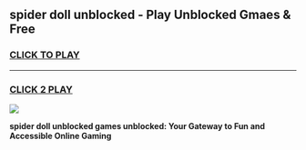
## spider doll unblocked - Play Unblocked Gmaes & Free
<h3>
<a href="https://news.freeplayer.one?title=spider_doll_unblocked&ref=16F">CLICK TO PLAY</a></h3>
<hr>

<h3>
<a href="https://news.freeplayer.one?title=spider_doll_unblocked&ref=16F">CLICK 2 PLAY</a>
  
</h3>

<a href="https://news.freeplayer.one?title=spider_doll_unblocked&ref=16F/"><img src="https://clearcache.store/games.png"></a>


**spider doll unblocked games unblocked: Your Gateway to Fun and Accessible Online Gaming**
